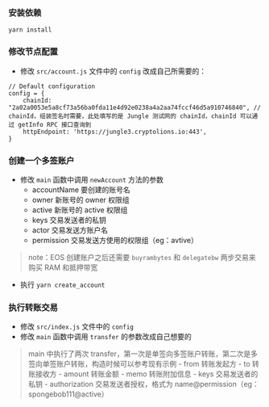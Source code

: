 ### 安装依赖
``` yarn install ```

### 修改节点配置

- 修改 ```src/account.js``` 文件中的 ```config``` 改成自己所需要的：
```
// Default configuration
config = {
    chainId: "2a02a0053e5a8cf73a56ba0fda11e4d92e0238a4a2aa74fccf46d5a910746840", // chainId，组装签名时需要，此处填写的是 Jungle 测试网的 chainId，chainId 可以通过 getInfo RPC 接口查询到
    httpEndpoint: 'https://jungle3.cryptolions.io:443',
}
```

### 创建一个多签账户

- 修改 ```main``` 函数中调用 ```newAccount``` 方法的参数
    - accountName 要创建的账号名
    - owner 新账号的 owner 权限组
    - active 新账号的 active 权限组
    - keys 交易发送者的私钥
    - actor 交易发送方账户名
    - permission 交易发送方使用的权限组（eg：avtive）

> note：EOS 创建账户之后还需要 ```buyrambytes``` 和 ```delegatebw``` 两步交易来购买 RAM 和抵押带宽

- 执行 ```yarn create_account```


### 执行转账交易

- 修改 ```src/index.js``` 文件中的 ```config```
- 修改 ```main``` 函数中调用 ```transfer``` 的参数改成自己想要的
> main 中执行了两次 transfer，第一次是单签向多签账户转账，第二次是多签向单签账户转账，构造时候可以参考现有示例
    - from 转账发起方
    - to 转账接收方
    - amount 转账金额
    - memo 转账附加信息
    - keys 交易发送者的私钥
    - authorization 交易发送者授权，格式为 name@permission（eg：spongebob111@active）
